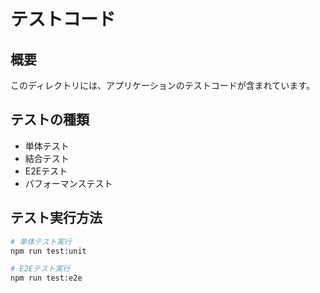 # テストコード

## 概要
このディレクトリには、アプリケーションのテストコードが含まれています。

## テストの種類
- 単体テスト
- 結合テスト
- E2Eテスト
- パフォーマンステスト

## テスト実行方法
```bash
# 単体テスト実行
npm run test:unit

# E2Eテスト実行
npm run test:e2e
```
